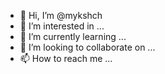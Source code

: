 - 👋 Hi, I’m @mykshch
- 👀 I’m interested in ...
- 🌱 I’m currently learning ...
- 💞️ I’m looking to collaborate on ...
- 📫 How to reach me ...

<!---
mykshch/mykshch is a ✨ special ✨ repository because its `README.md` (this file) appears on your GitHub profile.
You can click the Preview link to take a look at your changes.
--->
